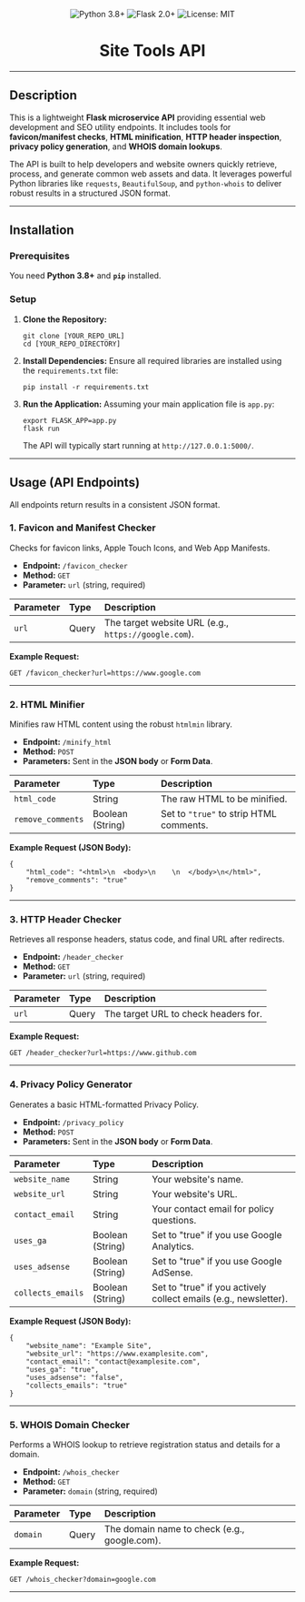 <p align="center">
  <img src="https://img.shields.io/badge/Python-3.8+-blue?style=for-the-badge&logo=python&logoColor=white" alt="Python 3.8+"/>
  <img src="https://img.shields.io/badge/Flask-2.0+-black?style=for-the-badge&logo=flask&logoColor=white" alt="Flask 2.0+"/>
  <img src="https://img.shields.io/badge/License-MIT-green?style=for-the-badge" alt="License: MIT"/>
</p>
<h1 align="center">Site Tools API</h1>

---

## Description

This is a lightweight **Flask microservice API** providing essential web development and SEO utility endpoints. It includes tools for **favicon/manifest checks**, **HTML minification**, **HTTP header inspection**, **privacy policy generation**, and **WHOIS domain lookups**.

The API is built to help developers and website owners quickly retrieve, process, and generate common web assets and data. It leverages powerful Python libraries like `requests`, `BeautifulSoup`, and `python-whois` to deliver robust results in a structured JSON format.

---

## Installation

### Prerequisites

You need **Python 3.8+** and **`pip`** installed.

### Setup

1.  **Clone the Repository:**
    ```
    git clone [YOUR_REPO_URL]
    cd [YOUR_REPO_DIRECTORY]
    ```

2.  **Install Dependencies:**
    Ensure all required libraries are installed using the `requirements.txt` file:

    ```
    pip install -r requirements.txt
    ```

3.  **Run the Application:**
    Assuming your main application file is `app.py`:

    ```
    export FLASK_APP=app.py
    flask run
    ```
    The API will typically start running at `http://127.0.0.1:5000/`.

---

## Usage (API Endpoints)

All endpoints return results in a consistent JSON format.

### 1. Favicon and Manifest Checker

Checks for favicon links, Apple Touch Icons, and Web App Manifests.

* **Endpoint:** `/favicon_checker`
* **Method:** `GET`
* **Parameter:** `url` (string, required)

| Parameter | Type | Description |
| :--- | :--- | :--- |
| `url` | Query | The target website URL (e.g., `https://google.com`). |

**Example Request:**
```
GET /favicon_checker?url=https://www.google.com
```

---

### 2. HTML Minifier

Minifies raw HTML content using the robust `htmlmin` library.

* **Endpoint:** `/minify_html`
* **Method:** `POST`
* **Parameters:** Sent in the **JSON body** or **Form Data**.

| Parameter | Type | Description |
| :--- | :--- | :--- |
| `html_code` | String | The raw HTML to be minified. |
| `remove_comments` | Boolean (String) | Set to `"true"` to strip HTML comments. |

**Example Request (JSON Body):**
```
{
    "html_code": "<html>\n  <body>\n    \n  </body>\n</html>",
    "remove_comments": "true" 
}
```

---

### 3. HTTP Header Checker

Retrieves all response headers, status code, and final URL after redirects.

* **Endpoint:** `/header_checker`
* **Method:** `GET`
* **Parameter:** `url` (string, required)

| Parameter | Type  | Description                          |
| :-------- | :---- | :----------------------------------- |
| `url`     | Query | The target URL to check headers for. |

**Example Request:**
```
GET /header_checker?url=https://www.github.com
```

---

### 4. Privacy Policy Generator

Generates a basic HTML-formatted Privacy Policy.

* **Endpoint:** `/privacy_policy`
* **Method:** `POST`
* **Parameters:** Sent in the **JSON body** or **Form Data**.

| Parameter         | Type             | Description                                                      |
| :---------------- | :--------------- | :--------------------------------------------------------------- |
| `website_name`    | String           | Your website's name.                                             |
| `website_url`     | String           | Your website's URL.                                              |
| `contact_email`   | String           | Your contact email for policy questions.                         |
| `uses_ga`         | Boolean (String) | Set to "true" if you use Google Analytics.                       |
| `uses_adsense`    | Boolean (String) | Set to "true" if you use Google AdSense.                         |
| `collects_emails` | Boolean (String) | Set to "true" if you actively collect emails (e.g., newsletter). |

**Example Request (JSON Body):**

```
{
    "website_name": "Example Site",
    "website_url": "https://www.examplesite.com",
    "contact_email": "contact@examplesite.com",
    "uses_ga": "true",
    "uses_adsense": "false",
    "collects_emails": "true"
}
```

---

### 5. WHOIS Domain Checker

Performs a WHOIS lookup to retrieve registration status and details for a domain.

* **Endpoint:** `/whois_checker`
* **Method:** `GET`
* **Parameter:** `domain` (string, required)

| Parameter | Type  | Description                                  |
| :-------- | :---- | :------------------------------------------- |
| `domain`  | Query | The domain name to check (e.g., google.com). |

**Example Request:**
```
GET /whois_checker?domain=google.com
```

---
